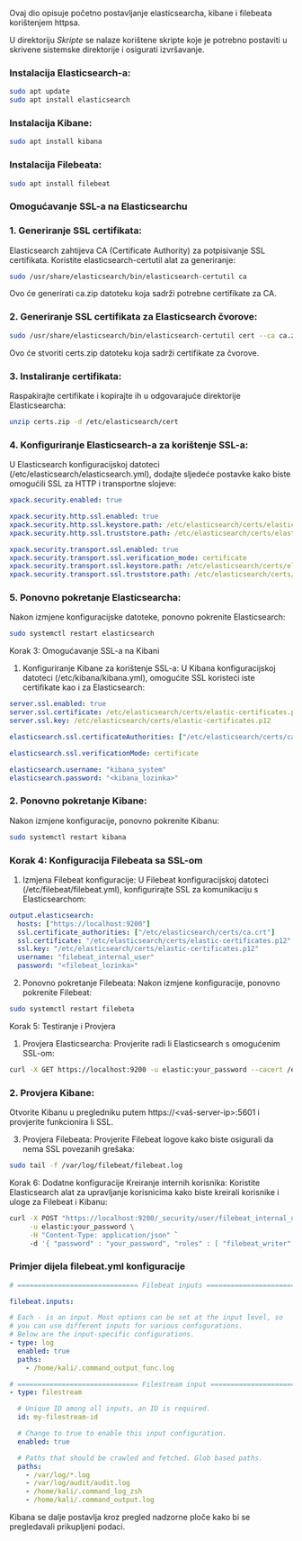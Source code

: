 Ovaj dio opisuje početno postavljanje elasticsearcha, kibane i filebeata korištenjem httpsa.

U direktoriju _Skripte_ se nalaze korištene skripte koje je potrebno postaviti u skrivene sistemske direktorije i osigurati izvršavanje.


### Instalacija Elasticsearch-a:
```bash
sudo apt update
sudo apt install elasticsearch
```

### Instalacija Kibane:

```bash
sudo apt install kibana
```

### Instalacija Filebeata:
```bash
sudo apt install filebeat
```

### Omogućavanje SSL-a na Elasticsearchu
### 1. Generiranje SSL certifikata:
Elasticsearch zahtijeva CA (Certificate Authority) za potpisivanje SSL certifikata. Koristite elasticsearch-certutil alat za generiranje:

```bash
sudo /usr/share/elasticsearch/bin/elasticsearch-certutil ca
```
Ovo će generirati ca.zip datoteku koja sadrži potrebne certifikate za CA.

### 2. Generiranje SSL certifikata za Elasticsearch čvorove:

```bash
sudo /usr/share/elasticsearch/bin/elasticsearch-certutil cert --ca ca.zip
````
Ovo će stvoriti certs.zip datoteku koja sadrži certifikate za čvorove.

### 3. Instaliranje certifikata:
Raspakirajte certifikate i kopirajte ih u odgovarajuće direktorije Elasticsearcha:

```bash
unzip certs.zip -d /etc/elasticsearch/cert
```

### 4. Konfiguriranje Elasticsearch-a za korištenje SSL-a:
U Elasticsearch konfiguracijskoj datoteci (/etc/elasticsearch/elasticsearch.yml), dodajte sljedeće postavke kako biste omogućili SSL za HTTP i transportne slojeve:

```yaml
xpack.security.enabled: true

xpack.security.http.ssl.enabled: true
xpack.security.http.ssl.keystore.path: /etc/elasticsearch/certs/elastic-certificates.p12
xpack.security.http.ssl.truststore.path: /etc/elasticsearch/certs/elastic-certificates.p12

xpack.security.transport.ssl.enabled: true
xpack.security.transport.ssl.verification_mode: certificate
xpack.security.transport.ssl.keystore.path: /etc/elasticsearch/certs/elastic-certificates.p12
xpack.security.transport.ssl.truststore.path: /etc/elasticsearch/certs/elastic-certificates.p12
````

### 5. Ponovno pokretanje Elasticsearcha:
Nakon izmjene konfiguracijske datoteke, ponovno pokrenite Elasticsearch:

```bash
sudo systemctl restart elasticsearch
````
Korak 3: Omogućavanje SSL-a na Kibani
1. Konfiguriranje Kibane za korištenje SSL-a:
U Kibana konfiguracijskoj datoteci (/etc/kibana/kibana.yml), omogućite SSL koristeći iste certifikate kao i za Elasticsearch:

```yaml
server.ssl.enabled: true
server.ssl.certificate: /etc/elasticsearch/certs/elastic-certificates.p12
server.ssl.key: /etc/elasticsearch/certs/elastic-certificates.p12

elasticsearch.ssl.certificateAuthorities: ["/etc/elasticsearch/certs/ca.crt"]

elasticsearch.ssl.verificationMode: certificate

elasticsearch.username: "kibana_system"
elasticsearch.password: "<kibana_lozinka>"
```

### 2. Ponovno pokretanje Kibane:
Nakon izmjene konfiguracije, ponovno pokrenite Kibanu:

```bash
sudo systemctl restart kibana
```
### Korak 4: Konfiguracija Filebeata sa SSL-om
1. Izmjena Filebeat konfiguracije:
U Filebeat konfiguracijskoj datoteci (/etc/filebeat/filebeat.yml), konfigurirajte SSL za komunikaciju s Elasticsearchom:

```yaml
output.elasticsearch:
  hosts: ["https://localhost:9200"]
  ssl.certificate_authorities: ["/etc/elasticsearch/certs/ca.crt"]
  ssl.certificate: "/etc/elasticsearch/certs/elastic-certificates.p12"
  ssl.key: "/etc/elasticsearch/certs/elastic-certificates.p12"
  username: "filebeat_internal_user"
  password: "<filebeat_lozinka>"
````

2. Ponovno pokretanje Filebeata:
Nakon izmjene konfiguracije, ponovno pokrenite Filebeat:

```bash
sudo systemctl restart filebeta
````

Korak 5: Testiranje i Provjera
1. Provjera Elasticsearcha:
Provjerite radi li Elasticsearch s omogućenim SSL-om:

```bash
curl -X GET https://localhost:9200 -u elastic:your_password --cacert /etc/elasticsearch/certs/ca.crt
```

### 2. Provjera Kibane:
Otvorite Kibanu u pregledniku putem https://<vaš-server-ip>:5601 i provjerite funkcionira li SSL.

3. Provjera Filebeata:
Provjerite Filebeat logove kako biste osigurali da nema SSL povezanih grešaka:

```bash
sudo tail -f /var/log/filebeat/filebeat.log
```

Korak 6: Dodatne konfiguracije
Kreiranje internih korisnika:
Koristite Elasticsearch alat za upravljanje korisnicima kako biste kreirali korisnike i uloge za Filebeat i Kibanu:

```bash
curl -X POST "https://localhost:9200/_security/user/filebeat_internal_user" \
     -u elastic:your_password \
     -H "Content-Type: application/json" `
     -d '{ "password" : "your_password", "roles" : [ "filebeat_writer" ] }'
```

### Primjer dijela filebeat.yml konfiguracije 

```yaml
# ============================== Filebeat inputs ===============================

filebeat.inputs:

# Each - is an input. Most options can be set at the input level, so
# you can use different inputs for various configurations.
# Below are the input-specific configurations.
- type: log
  enabled: true
  paths:
    - /home/kali/.command_output_func.log

# ============================== Filestream input ==============================
- type: filestream

  # Unique ID among all inputs, an ID is required.
  id: my-filestream-id

  # Change to true to enable this input configuration.
  enabled: true

  # Paths that should be crawled and fetched. Glob based paths.
  paths:
    - /var/log/*.log
    - /var/log/audit/audit.log
    - /home/kali/.command_log_zsh
    - /home/kali/.command_output.log
```

Kibana se dalje postavlja kroz pregled nadzorne ploče kako bi se pregledavali prikupljeni podaci.
